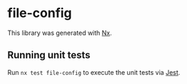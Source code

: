 # file-config

This library was generated with [Nx](https://nx.dev).

## Running unit tests

Run `nx test file-config` to execute the unit tests via [Jest](https://jestjs.io).
